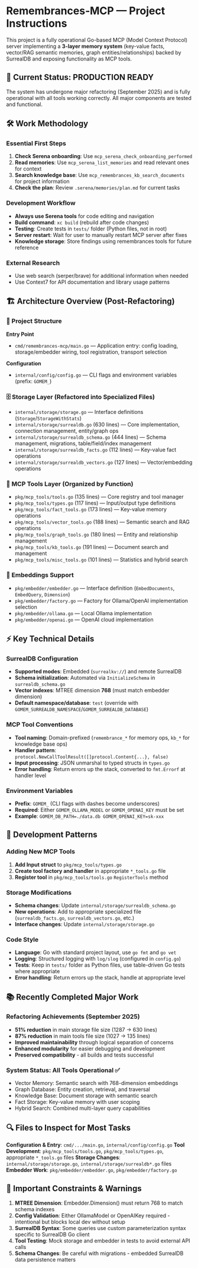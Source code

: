 # Remembrances‑MCP — Project Instructions

This project is a fully operational Go-based MCP (Model Context Protocol) server implementing a **3-layer memory system** (key-value facts, vector/RAG semantic memories, graph entities/relationships) backed by SurrealDB and exposing functionality as MCP tools.

## 🚀 Current Status: PRODUCTION READY

The system has undergone major refactoring (September 2025) and is fully operational with all tools working correctly. All major components are tested and functional.

## 🛠️ Work Methodology

### Essential First Steps

1. **Check Serena onboarding**: Use `mcp_serena_check_onboarding_performed`
2. **Read memories**: Use `mcp_serena_list_memories` and read relevant ones for context
3. **Search knowledge base**: Use `mcp_remembrances_kb_search_documents` for project information
4. **Check the plan**: Review `.serena/memories/plan.md` for current tasks

### Development Workflow

- **Always use Serena tools** for code editing and navigation
- **Build command**: `xc build` (rebuild after code changes)
- **Testing**: Create tests in `tests/` folder (Python files, not in root)
- **Server restart**: Wait for user to manually restart MCP server after fixes
- **Knowledge storage**: Store findings using remembrances tools for future reference

### External Research

- Use web search (serper/brave) for additional information when needed
- Use Context7 for API documentation and library usage patterns

## 🏗️ Architecture Overview (Post-Refactoring)

### 📁 Project Structure

**Entry Point**

- `cmd/remembrances-mcp/main.go` — Application entry: config loading, storage/embedder wiring, tool registration, transport selection

**Configuration**

- `internal/config/config.go` — CLI flags and environment variables (prefix: `GOMEM_`)

### 🗄️ Storage Layer (Refactored into Specialized Files)

- `internal/storage/storage.go` — Interface definitions (`Storage`/`StorageWithStats`)
- `internal/storage/surrealdb.go` (630 lines) — Core implementation, connection management, entity/graph ops
- `internal/storage/surrealdb_schema.go` (444 lines) — Schema management, migrations, table/field/index management
- `internal/storage/surrealdb_facts.go` (112 lines) — Key-value fact operations
- `internal/storage/surrealdb_vectors.go` (127 lines) — Vector/embedding operations

### 🔧 MCP Tools Layer (Organized by Function)

- `pkg/mcp_tools/tools.go` (135 lines) — Core registry and tool manager
- `pkg/mcp_tools/types.go` (117 lines) — Input/output type definitions
- `pkg/mcp_tools/fact_tools.go` (173 lines) — Key-value memory operations
- `pkg/mcp_tools/vector_tools.go` (188 lines) — Semantic search and RAG operations
- `pkg/mcp_tools/graph_tools.go` (180 lines) — Entity and relationship management
- `pkg/mcp_tools/kb_tools.go` (191 lines) — Document search and management
- `pkg/mcp_tools/misc_tools.go` (101 lines) — Statistics and hybrid search

### 🧠 Embeddings Support

- `pkg/embedder/embedder.go` — Interface definition (`EmbedDocuments`, `EmbedQuery`, `Dimension`)
- `pkg/embedder/factory.go` — Factory for Ollama/OpenAI implementation selection
- `pkg/embedder/ollama.go` — Local Ollama implementation
- `pkg/embedder/openai.go` — OpenAI cloud implementation

## ⚡ Key Technical Details

### SurrealDB Configuration

- **Supported modes**: Embedded (`surrealkv://`) and remote SurrealDB
- **Schema initialization**: Automated via `InitializeSchema` in `surrealdb_schema.go`
- **Vector indexes**: MTREE dimension **768** (must match embedder dimension)
- **Default namespace/database**: `test` (override with `GOMEM_SURREALDB_NAMESPACE`/`GOMEM_SURREALDB_DATABASE`)

### MCP Tool Conventions

- **Tool naming**: Domain-prefixed (`remembrance_*` for memory ops, `kb_*` for knowledge base ops)
- **Handler pattern**: `protocol.NewCallToolResult([]protocol.Content{...}, false)`
- **Input processing**: JSON unmarshal to typed structs in `types.go`
- **Error handling**: Return errors up the stack, converted to `fmt.Errorf` at handler level

### Environment Variables

- **Prefix**: `GOMEM_` (CLI flags with dashes become underscores)
- **Required**: Either `GOMEM_OLLAMA_MODEL` or `GOMEM_OPENAI_KEY` must be set
- **Example**: `GOMEM_DB_PATH=./data.db GOMEM_OPENAI_KEY=sk-xxx`

## 🧪 Development Patterns

### Adding New MCP Tools

1. **Add Input struct** to `pkg/mcp_tools/types.go`
2. **Create tool factory and handler** in appropriate `*_tools.go` file
3. **Register tool** in `pkg/mcp_tools/tools.go` `RegisterTools` method

### Storage Modifications

- **Schema changes**: Update `internal/storage/surrealdb_schema.go`
- **New operations**: Add to appropriate specialized file (`surrealdb_facts.go`, `surrealdb_vectors.go`, etc.)
- **Interface changes**: Update `internal/storage/storage.go`

### Code Style

- **Language**: Go with standard project layout, use `go fmt` and `go vet`
- **Logging**: Structured logging with `log/slog` (configured in `config.go`)
- **Tests**: Keep in `tests/` folder as Python files, use table-driven Go tests where appropriate
- **Error handling**: Return errors up the stack, handle at appropriate level

## 📚 Recently Completed Major Work

### Refactoring Achievements (September 2025)

- **51% reduction** in main storage file size (1287 → 630 lines)
- **87% reduction** in main tools file size (1027 → 135 lines)
- **Improved maintainability** through logical separation of concerns
- **Enhanced modularity** for easier debugging and development
- **Preserved compatibility** - all builds and tests successful

### System Status: All Tools Operational ✅

- Vector Memory: Semantic search with 768-dimension embeddings
- Graph Database: Entity creation, retrieval, and traversal
- Knowledge Base: Document storage with semantic search
- Fact Storage: Key-value memory with user scoping
- Hybrid Search: Combined multi-layer query capabilities

## 🔍 Files to Inspect for Most Tasks

**Configuration & Entry**: `cmd/.../main.go`, `internal/config/config.go`
**Tool Development**: `pkg/mcp_tools/tools.go`, `pkg/mcp_tools/types.go`, appropriate `*_tools.go` files
**Storage Changes**: `internal/storage/storage.go`, `internal/storage/surrealdb*.go` files
**Embedder Work**: `pkg/embedder/embedder.go`, `pkg/embedder/factory.go`

## 🚨 Important Constraints & Warnings

1. **MTREE Dimension**: Embedder.Dimension() must return 768 to match schema indexes
2. **Config Validation**: Either OllamaModel or OpenAIKey required - intentional but blocks local dev without setup
3. **SurrealDB Syntax**: Some queries use custom parameterization syntax specific to SurrealDB Go client
4. **Tool Testing**: Mock storage and embedder in tests to avoid external API calls
5. **Schema Changes**: Be careful with migrations - embedded SurrealDB data persistence matters
